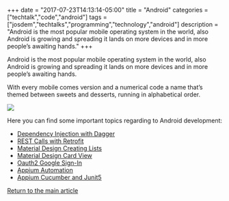 +++
date = "2017-07-23T14:13:14-05:00"
title = "Android"
categories = ["techtalk","code","android"]
tags = ["josdem","techtalks","programming","technology","android"]
description = "Android is the most popular mobile operating system in the world, also Android is growing and spreading it lands on more devices and in more people’s awaiting hands."
+++

Android is the most popular mobile operating system in the world, also Android is growing and spreading it lands on more devices and in more people’s awaiting hands.

With every mobile comes version and a numerical code a name that’s themed between sweets and desserts, running in alphabetical order.

<img src="/img/techtalks/android/versions.jpg">

Here you can find some important topics regarding to Android development:

* [Dependency Injection with Dagger](/techtalk/android/dagger2)
* [REST Calls with Retrofit](/techtalk/android/retrofit)
* [Material Design Creating Lists](/techtalk/android/material_design_lists)
* [Material Design Card View](/techtalk/android/material_design_cards)
* [Oauth2 Google Sign-In](/techtalk/android/oauth2_google)
* [Appium Automation](/techtalk/android/appium_automation)
* [Appium Cucumber and Junit5](/techtalk/android/appium_cucumber_junit5)


[Return to the main article](/techtalk/techtalks)
